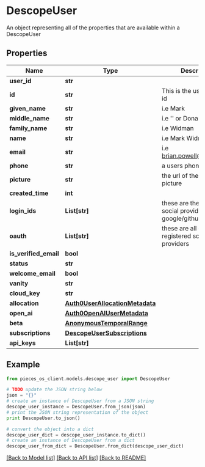 # DescopeUser

An object representing all of the properties that are available within a DescopeUser

## Properties
Name | Type | Description | Notes
------------ | ------------- | ------------- | -------------
**user_id** | **str** |  | 
**id** | **str** | This is the user&#39;s global id | 
**given_name** | **str** | i.e Mark | 
**middle_name** | **str** | i.e &#39;&#39; or Donald | [optional] 
**family_name** | **str** | i.e Widman | 
**name** | **str** | i.e Mark Widman | [optional] 
**email** | **str** | i.e brian.powell@pieces.app | 
**phone** | **str** | a users phone number | [optional] 
**picture** | **str** | the url of the users picture | [optional] 
**created_time** | **int** |  | [optional] 
**login_ids** | **List[str]** | these are the ids for the social providers ie google/github | [optional] 
**oauth** | **List[str]** | these are all of the registered social providers | [optional] 
**is_verified_email** | **bool** |  | [optional] 
**status** | **str** |  | [optional] 
**welcome_email** | **bool** |  | [optional] 
**vanity** | **str** |  | [optional] 
**cloud_key** | **str** |  | [optional] 
**allocation** | [**Auth0UserAllocationMetadata**](Auth0UserAllocationMetadata.md) |  | [optional] 
**open_ai** | [**Auth0OpenAIUserMetadata**](Auth0OpenAIUserMetadata.md) |  | [optional] 
**beta** | [**AnonymousTemporalRange**](AnonymousTemporalRange.md) |  | [optional] 
**subscriptions** | [**DescopeUserSubscriptions**](DescopeUserSubscriptions.md) |  | [optional] 
**api_keys** | **List[str]** |  | [optional] 

## Example

```python
from pieces_os_client.models.descope_user import DescopeUser

# TODO update the JSON string below
json = "{}"
# create an instance of DescopeUser from a JSON string
descope_user_instance = DescopeUser.from_json(json)
# print the JSON string representation of the object
print DescopeUser.to_json()

# convert the object into a dict
descope_user_dict = descope_user_instance.to_dict()
# create an instance of DescopeUser from a dict
descope_user_from_dict = DescopeUser.from_dict(descope_user_dict)
```
[[Back to Model list]](../README.md#documentation-for-models) [[Back to API list]](../README.md#documentation-for-api-endpoints) [[Back to README]](../README.md)


